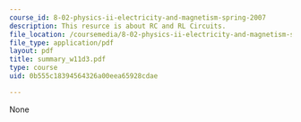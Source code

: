 ```yaml
---
course_id: 8-02-physics-ii-electricity-and-magnetism-spring-2007
description: This resurce is about RC and RL Circuits.
file_location: /coursemedia/8-02-physics-ii-electricity-and-magnetism-spring-2007/0b555c18394564326a00eea65928cdae_summary_w11d3.pdf
file_type: application/pdf
layout: pdf
title: summary_w11d3.pdf
type: course
uid: 0b555c18394564326a00eea65928cdae

---
```

None